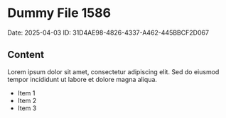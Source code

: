 # Dummy File 1586

Date: 2025-04-03
ID: 31D4AE98-4826-4337-A462-445BBCF2D067

## Content

Lorem ipsum dolor sit amet, consectetur adipiscing elit.
Sed do eiusmod tempor incididunt ut labore et dolore magna aliqua.

* Item 1
* Item 2
* Item 3

